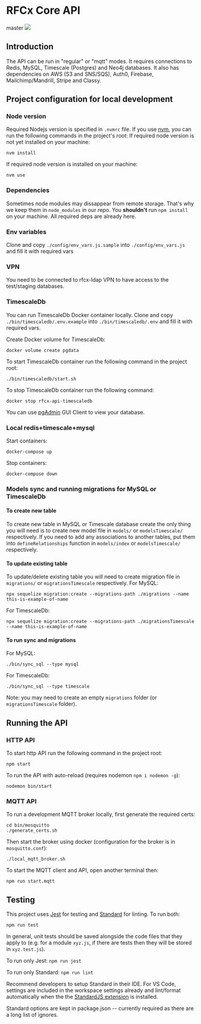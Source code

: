 # RFCx Core API

master
![](https://api.travis-ci.org/rfcx/rfcx-api.png?branch=master)

## Introduction

The API can be run in "regular" or "mqtt" modes. It requires connections to Redis, MySQL, Timescale (Postgres) and Neo4j databases. It also has dependencies on AWS (S3 and SNS/SQS), Auth0, Firebase, Mailchimp/Mandrill, Stripe and Classy.

## Project configuration for local development

### Node version
Required Nodejs version is specified in `.nvmrc` file. If you use [nvm](https://github.com/nvm-sh/nvm), you can run the following commands in the project's root:
If required node version is not yet installed on your machine:
```
nvm install
```
If required node version is installed on your machine:
```
nvm use
```

### Dependencies
Sometimes node modules may dissappear from remote storage. That's why we keep them in `node_modules` in our repo. You **shouldn't** run `npm install` on your machine. All required deps are already here.

### Env variables
Clone and copy `./config/env_vars.js.sample` into `./config/env_vars.js` and fill it with required vars

### VPN
You need to be connected to rfcx-ldap VPN to have access to the test/staging databases.

### TimescaleDb
You can run TimescaleDb Docker container locally.
Clone and copy `./bin/timescaledb/.env.example` into `./bin/timescaledb/.env` and fill it with required vars.

Create Docker volume for TimescaleDb:
```
docker volume create pgdata
```

To start TimescaleDb container run the following command in the project root:
```
./bin/timescaledb/start.sh
```

To stop TimescaleDb container run the following command:
```
docker stop rfcx-api-timescaledb
```

You can use [pgAdmin](https://www.pgadmin.org/download/) GUI Client to view your database.

### Local redis+timescale+mysql

Start containers:
```
docker-compose up
```

Stop containers:
```
docker-compose down
```

### Models sync and running migrations for MySQL or TimescaleDb

#### To create new table
To create new table in MySQL or Timescale database create the only thing you will need is to create new model file in `models/` or `modelsTimescale/` respectively.
If you need to add any associations to another tables, put them into `defineRelationships` function in `models/index` or `modelsTimescale/` respectively.

#### To update existing table
To update/delete existing table you will need to create migration file in `migrations/` or `migrationsTimescale` respectively.
For MySQL:
```
npx sequelize migration:create --migrations-path ./migrations --name this-is-example-of-name
```
For TimescaleDb:
```
npx sequelize migration:create --migrations-path ./migrationsTimescale --name this-is-example-of-name
```

#### To run sync and migrations
For MySQL:
```
./bin/sync_sql --type mysql
```
For TimescaleDb:
```
./bin/sync_sql --type timescale
```

Note: you may need to create an empty `migrations` folder (or `migrationsTimescale` folder).

## Running the API

### HTTP API
To start http API run the following command in the project root:
```
npm start
```

To run the API with auto-reload (requires nodemon  `npm i nodemon -g`):
```
nodemon bin/start
```

### MQTT API

To run a development MQTT broker locally, first generate the required certs:

```
cd bin/mosquitto
./generate_certs.sh
```

Then start the broker using docker (configuration for the broker is in `mosquitto.conf`):

```
./local_mqtt_broker.sh
```

To start the MQTT client and API, open another terminal then:

```
npm run start.mqtt
```

## Testing

This project uses [Jest](https://jestjs.io) for testing and [Standard](https://standardjs.com) for linting. To run both:

```
npm run test
```

In general, unit tests should be saved alongside the code files that they apply to (e.g. for a module `xyz.js`, if there are tests then they will be stored in `xyz.test.js`).

To run only Jest: `npm run jest`

To run only Standard: `npm run lint`

Recommend developers to setup Standard in their IDE. For VS Code, settings are included in the workspace settings already and lint/format automatically when the the [StandardJS extension](https://marketplace.visualstudio.com/items?itemName=chenxsan.vscode-standardjs) is installed.

Standard options are kept in package.json -- currently required as there are a long list of ignores.
